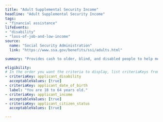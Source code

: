 ```yaml
---
title: "Adult Supplemental Security Income"
headline: "Adult Supplemental Security Income"
tags: 
- "financial assistance"
lifeEvents: 
- "disability"
- "loss-of-job-and-low-income"
source:
  name: "Social Security Administration"
  link: "https://www.ssa.gov/benefits/ssi/adults.html"

summary: "Provides cash to older, blind, and disabled people to help meet basic needs for food, clothing, and shelter."

eligibility:
# In the order you want the criteria to display, list criteriaKeys from the csv here, each followed by a comma-separated list of which values indicate eligibility for that criteria. Wrap individual values in quotes if they have inner commas.
- criteriaKey: applicant_disability
  acceptableValues: [true]
- criteriaKey: applicant_date_of_birth
  label: "You are 18 to 64 years old."
- criteriaKey: applicant_income
  acceptableValues: [true]
- criteriaKey: applicant_citizen_status
  acceptableValues: [true]

---
```

